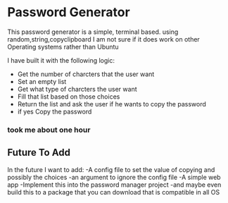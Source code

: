 # Password Generator
This password generator is a simple, terminal based.
using random,string,copyclipboard
I am not sure if it does work on other Operating systems rather than Ubuntu

I have built it with the following logic:
- Get the number of charcters that the user want
- Set an empty list
- Get what type of charcters the user want
- Fill that list based on those choices
- Return the list and ask the user if he wants to copy the password
- if yes Copy the password
### took me about one hour 

## Future To Add
In the future I want to add:
-A config file to set the value of copying and possibly the choices
-an argument to ignore the config file
-A simple web app
-Implement this into the password manager project
-and maybe even build this to a package that you can download that is compatible in all OS
